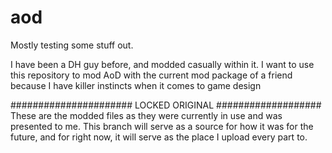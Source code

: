 # aod
Mostly testing some stuff out.


I have been a DH guy before, and modded casually within it. I want to use this repository to mod AoD with the current mod package of a friend because I have killer instincts when it comes to game design


######################      LOCKED ORIGINAL                ###################
          These are the modded files as they were currently in use and was presented to me. This branch will serve as a source for how it was for the future, and for right now, it will serve as the place I upload every part to.
